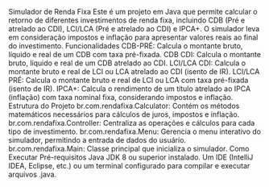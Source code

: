 Simulador de Renda Fixa
Este é um projeto em Java que permite calcular o retorno de diferentes investimentos de renda fixa, incluindo CDB (Pré e atrelado ao CDI), LCI/LCA (Pré e atrelado ao CDI) e IPCA+. O simulador leva em consideração impostos e inflação para apresentar valores reais ao final do investimento.
Funcionalidades
CDB-PRÉ: Calcula o montante bruto, líquido e real de um CDB com taxa pré-fixada.
CDB CDI: Calcula o montante bruto, líquido e real de um CDB atrelado ao CDI.
LCI/LCA CDI: Calcula o montante bruto e real de LCI ou LCA atrelado ao CDI (isento de IR).
LCI/LCA PRÉ: Calcula o montante bruto e real de LCI ou LCA com taxa pré-fixada (isento de IR).
IPCA+: Calcula o rendimento de um título atrelado ao IPCA (inflação) com taxa nominal fixa, considerando impostos e inflação.
Estrutura do Projeto
br.com.rendafixa.Calculator: Contém os métodos matemáticos necessários para cálculos de juros, impostos e inflação.
br.com.rendafixa.Controller: Centraliza as operações e cálculos para cada tipo de investimento.
br.com.rendafixa.Menu: Gerencia o menu interativo do simulador, permitindo a entrada de dados do usuário.
br.com.rendafixa.Main: Classe principal que inicializa o simulador.
Como Executar
Pré-requisitos
Java JDK 8 ou superior instalado.
Um IDE (IntelliJ IDEA, Eclipse, etc.) ou um terminal configurado para compilar e executar arquivos .java.
